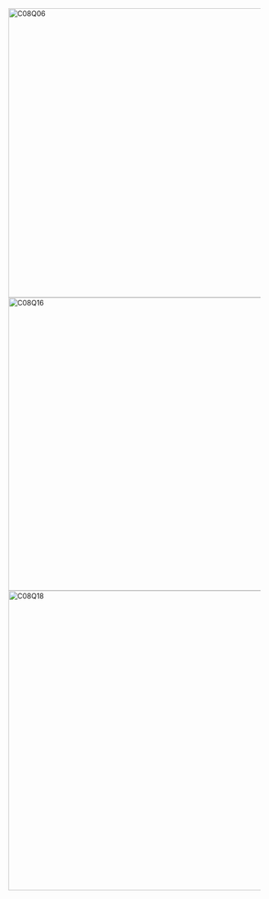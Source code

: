 <img width="577" alt="C08Q06" src="https://github.com/user-attachments/assets/781cb6e3-d84f-45d8-bcda-aec4bf015424" />


<img width="585" alt="C08Q16" src="https://github.com/user-attachments/assets/41b22ed3-b14a-4962-93d9-5c0e3f16b254" />


<img width="598" alt="C08Q18" src="https://github.com/user-attachments/assets/c3bad38a-2eb3-44ec-8ae0-3370bf6cc388" />
